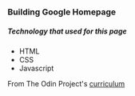 <h3>Building Google Homepage</h3>
<h5>Technology that used for this page</h5>
<ul>
    <li>HTML</li>
    <li>CSS</li>
    <li>Javascript</li>
</ul>

From The Odin Project's [curriculum](http://www.theodinproject.com/courses/web-development-101/lessons/html-css)
